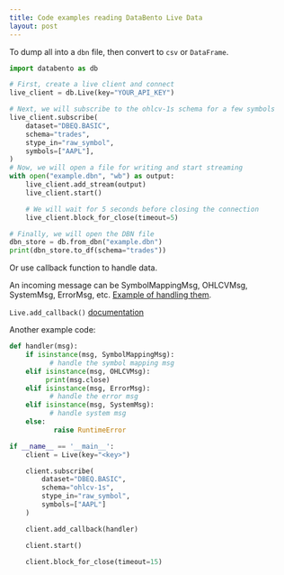 ```yaml
---
title: Code examples reading DataBento Live Data
layout: post
---
```


To dump all into a `dbn` file, then convert to `csv` or `DataFrame`.

```python
import databento as db

# First, create a live client and connect
live_client = db.Live(key="YOUR_API_KEY")

# Next, we will subscribe to the ohlcv-1s schema for a few symbols
live_client.subscribe(
    dataset="DBEQ.BASIC",
    schema="trades",
    stype_in="raw_symbol",
    symbols=["AAPL"],
)
# Now, we will open a file for writing and start streaming
with open("example.dbn", "wb") as output:
    live_client.add_stream(output)
    live_client.start()

    # We will wait for 5 seconds before closing the connection
    live_client.block_for_close(timeout=5)

# Finally, we will open the DBN file
dbn_store = db.from_dbn("example.dbn")
print(dbn_store.to_df(schema="trades"))
``` 

Or use callback function to handle data.

An incoming message can be SymbolMappingMsg, OHLCVMsg, SystemMsg, ErrorMsg, etc.
[Example of handling them](https://databento.com/docs/examples/basics-live/live-dispatch/overview).

`Live.add_callback()` [documentation](https://databento.com/docs/api-reference-live/client/add-callback#parameters?historical=python&live=python&reference=python)

Another example code:

```python
def handler(msg):
    if isinstance(msg, SymbolMappingMsg):
          # handle the symbol mapping msg
    elif isinstance(msg, OHLCVMsg):
         print(msg.close)
    elif isinstance(msg, ErrorMsg):
          # handle the error msg
    elif isinstance(msg, SystemMsg):
          # handle system msg
    else:
           raise RuntimeError

if __name__ == '__main__':
    client = Live(key="<key>")

    client.subscribe(
        dataset="DBEQ.BASIC",
        schema="ohlcv-1s",
        stype_in="raw_symbol",
        symbols=["AAPL"]
    )

    client.add_callback(handler)

    client.start()

    client.block_for_close(timeout=15)
```
